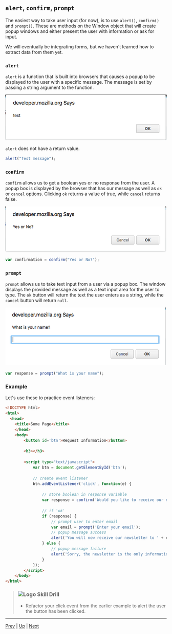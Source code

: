 ## `alert`, `confirm`, `prompt`
The easiest way to take user input (for now), is to use `alert()`, `confirm()` and `prompt()`. These are methods on the Window object that will create popup windows and either present the user with information or ask for input.

We will eventually be integrating forms, but we haven't learned how to extract data from them yet.

### `alert`
`alert` is a function that is built into browsers that causes a popup to be displayed to the user with a specific message. The message is set by passing a string argument to the function.

![Alert window](images/alert.png)

`alert` does not have a return value.

```js
alert("Test message");
```

### `confirm`
`confirm` allows us to get a boolean yes or no response from the user. A popup box is displayed by the browser that has our message as well as `ok` or `cancel` options. Clicking `ok` returns a value of true, while `cancel` returns false.

![Confirm window](images/confirm.png)

```js
var confirmation = confirm("Yes or No?");
```
### `prompt`
`prompt` allows us to take text input from a user via a popup box. The window displays the provided message as well as a text input area for the user to type. The `ok` button will return the text the user enters as a string, while the `cancel` button will return `null`.

![Prompt window](images/prompt.png)

```js
var response = prompt("What is your name");
```

### Example
Let's use these to practice event listeners:

```html
<!DOCTYPE html>
<html>
  <head>
    <title>Some Page</title>
    </head>
    <body>
        <button id='btn'>Request Information</button>

        <h3></h3>

        <script type="text/javascript">
            var btn = document.getElementById('btn');

            // create event listener
            btn.addEventListener('click', function(e) {

            	// store boolean in response variable
                var response = confirm('Would you like to receive our newsletter?');

                // if 'ok'
                if (response) {
                	// prompt user to enter email
                    var email = prompt('Enter your email');
                    // popup message success
                    alert('You will now receive our newsletter to ' + email);
                } else {
                	// popup message failure
                    alert('Sorry, the newsletter is the only information available');
                }
            });
        </script>
    </body>
</html>
```

> ### ![Logo](http://skilldistillery.com/downloads/sd_logo.jpg) Skill Drill
> * Refactor your click event from the earlier example to alert the user the button has been clicked.

<hr>

[Prev](removingEvents.md) | [Up](README.md) | [Next](eventObject.md)


